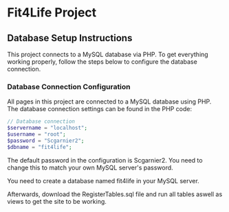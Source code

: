 # Fit4Life Project

## Database Setup Instructions

This project connects to a MySQL database via PHP. To get everything working properly, follow the steps below to configure the database connection.

### Database Connection Configuration

All pages in this project are connected to a MySQL database using PHP. The database connection settings can be found in the PHP code:

```php
// Database connection
$servername = "localhost";
$username = "root"; 
$password = "Scgarnier2"; 
$dbname = "fit4life";
```
The default password in the configuration is Scgarnier2. You need to change this to match your own MySQL server's password.

You need to create a database named fit4life in your MySQL server.

Afterwards, download the RegisterTables.sql file and run all tables aswell as views to get the site to be working.


